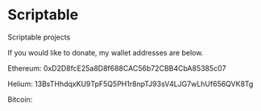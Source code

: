 # Scriptable
Scriptable projects


If you would like to donate, my wallet addresses are below.

Ethereum:
0xD2D8fcE25a8D8f688CAC56b72CBB4CbA85385c07

Helium:
13BsTHhdqxKU9TpF5Q5PH1r8npTJ93sV4LJG7wLhUf656QVK8Tg

Bitcoin:
